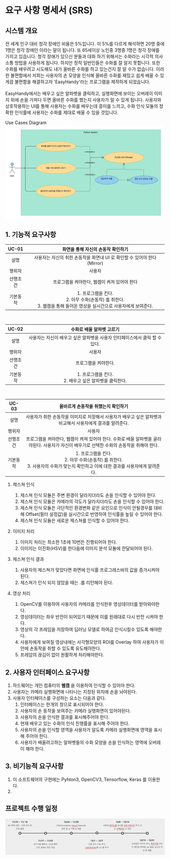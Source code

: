 # 요구 사항 명세서 (SRS)

## 시스템 개요

전 세계 인구 대비 청각 장애인 비율은 5%입니다. 이 5%를 다르게 해석하면 20명 중에 1명은 청각 장애인 이라는 말이 됩니다.
또 65세이상 노인중 3명중 1명은 청각 장애를 가지고 있습니다. 청각 장애가 있으신 분들과 대화 하기 위해서는
수화라는 시각적 의사소통 방법을 사용하게 됩니다. 하지만 정작 일반인들은 수화를 잘 알지 못합니다.
또한 수화를 배우려고 시도해도 내가 올바른 수화를 하고 있는건지 잘 알 수가 없습니다.
이러한 불편함에서 저희는 사용자의 손 모양을 인식해 올바른 수화를 재밌고 쉽게 배울 수 있게끔 불편함을 해결하고자
'EasyHandy'라는 프로그램을 제작하게 되었습니다.
<br>
<br>
EasyHandy에서는 배우고 싶은 알파벳을 클릭하고, 실행화면에 보이는 오버레이 이미지 위에 손을 가져다 두면 
올바른 수화를 했는지 사용자가 알 수 있게 됩니다. 사용자와 상호작용하는 UI를 통해 사용자는 수화를 배우는데 
흥미를 느끼고, 수화 인식 모듈의 정확한 인식률에 사용자는 수화를 제대로 배울 수 있을 것입니다.



Use Cases Diagram
![](images/usecasediagram.jpg)

## 1. 기능적 요구사항

| UC-01 | 화면을 통해 자신의 손동작 확인하기 | 
|:-------:|:------:|
|   설명     |   사용자는 자신의 취한 손동작을 화면내 UI 로 확인할 수 있어야 한다 (Mirror)  |
|   행위자    |   사용자   |
|   선행조건  |   프로그램을 켜야한다, 웹캠이 켜져 있어야 한다    |
|   기본동작  |   1. 프로그램을 킨다. <br>2. 아무 수화(손동작) 를 취한다. <br> 3. 웹캠을 통해 들어온 영상을 실시간으로 사용자에게 보여준다.    |
<br>    
    
| UC-02 | 수화로 배울 알파벳 고르기 | 
|:-------:|:------:|
|   설명     |   사용자는 자신이 배우고 싶은 알파벳을 사용자 인터페이스에서 클릭 할 수 있다.  |
|   행위자    |   사용자   |
|   선행조건  |   프로그램을 켜야한다.     |
|   기본동작  |   1. 프로그램을 킨다. <br>2. 배우고 싶은 알파벳을 클릭한다. |
 <br>
 
| UC-03 | 올바르게 손동작을 취했는지 확인하기 | 
|:-------:|:------:|
|   설명     |   사용자가 취한 손동작을 이미지로 저장해서 사용자가 배우고 싶은 알파벳과 비교해서 사용자에게 결과를 알려준다.  |
|   행위자    |   사용자   |
|   선행조건  |   프로그램을 켜야한다, 웹캠이 켜져 있어야 한다. 수화로 배울 알파벳을 골라야된다. 사용자가 자신이 배우기로 선택한 수화의 손동작을 취해야 한다.    |
|   기본동작  |   1. 프로그램을 킨다. <br>2. 아무 수화(손동작) 를 취한다. <br> 3. 사용자의 수화가 맞는지 확인하고 이에 대한 결과를 사용자에게 알려준다.    |



1. 제스쳐 인식
    1. 제스쳐 인식 모듈은 주변 환경이 달라지더라도 손을 인식할 수 있어야 한다.
    1. 제스쳐 인식 모듈은 카메라의 각도가 달라지더라도 손을 인식할 수 있어야 한다.
    1. 제스쳐 인식 모듈은 극단적인 환경변화 같은 요인으로 인식이 안될경우를 대비해 Offset(필터 설정값)을 실시간으로 반영하여 인식률을 높일 수 있어야 한다.
    1. 제스쳐 인식 모듈은 새로운 제스쳐를 인식할 수 있어야 한다.

2. 이미지 처리
    1. 이미지 처리는 최소한 1초에 10번은 진행되어야 한다.
    1. 이미지는 이진화(HSV)를 한다음에 이미지 분석 모듈에 전달되어야 된다.
    
3. 제스쳐 인식 결과
    1. 사용자의 제스쳐가 맞았다면 화면에 인식률 프로그레스바의 값을 증가시켜야 된다.
    1. 제스쳐가 인식 되지 않았을 때는 .를 리턴해야 된다. 
    
4. 영상 처리
    1. OpenCV를 이용하여 사용자의 카메라를 인식한후 영상데이터를 받아와야한다.
    1. 영상데이터는 좌우 반전이 되어있기 때문에 이를 원래대로 다시 반전 시켜야 한다.
    1. 영상의 각 프레임을 저장하여 딥러닝 모델로 하여금 인식시킬수 있도록 해야한다.
    1. 사용자에게 보여질 영상내에는 사각형모양의 ROI를 Overlay 하여 사용자가 이 안에 손동작을 취할 수 있도록 유도해야한다.
    1. 프레임의 끊김이 없이 원활하게 처리해야한다.
    
## 2. 사용자 인터페이스 요구사항

1. 하드웨어는 개인 컴퓨터의 **웹캠** 을 이용하여 인식할 수 있어야 한다.
1. 사용자는 카메라 실행화면에 나타나는 지정된 위치에 손을 놔야된다.
1. 사용자 인터페이스를 구성하는 요소는 다음과 같다.
    1. 인터페이스는 한개의 창으로 표시되어야 한다.
    2. 사용자의 손 동작을 보여주는 카메라 실행화면이 있어야된다.
    3. 사용자의 손을 인식한 결과를 표시해주어야 한다.
    4. 현재 배우고 있는 수화의 인식 진행률을 표시해 주어야 한다.
    5. 사용자의 손을 인식할 영역을 사용자가 알도록 카메라 실행화면에 영역을 표시해 주어야 한다.
    6. 사용자가 배울려고하는 알파벳들의 수화 모양을 손을 인식하는 영역에 오버레이 해야 한다.
    
## 3. 비기능적 요구사항

1. 이 소프트웨어의 구현에는 Pyhton3, OpenCV3, Tensorflow, Keras 를 이용한다.
2. 

## 프로젝트 수행 일정
![](images/process.png)
